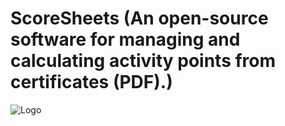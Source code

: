 # ScoreSheets (An open-source software for managing and calculating activity points from certificates (PDF).)
![Logo](https://user-images.githubusercontent.com/36796068/216495907-bacfde09-d0e4-405b-ace6-2b9e37c5bc35.png)
